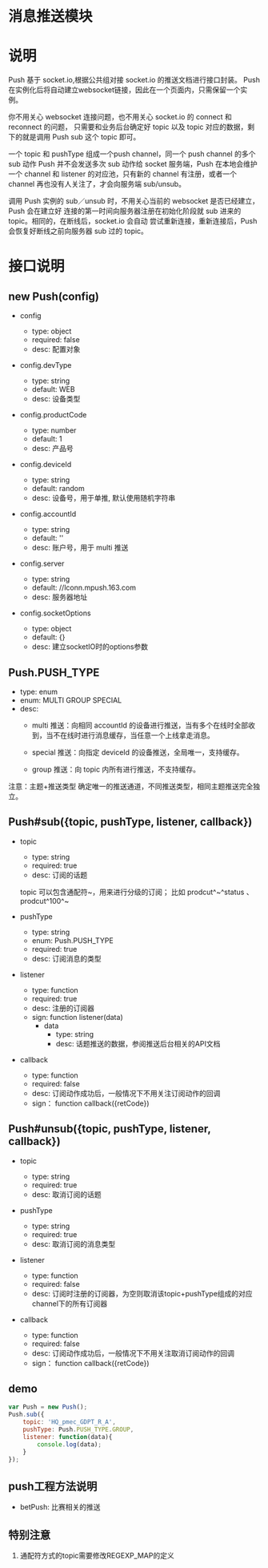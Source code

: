 # 消息推送模块

# 说明

Push 基于 socket.io,根据公共组对接 socket.io 的推送文档进行接口封装。
Push在实例化后将自动建立websocket链接，因此在一个页面内，只需保留一个实例。

你不用关心 websocket 连接问题，也不用关心 socket.io 的 connect 和 reconnect 的问题，
只需要和业务后台确定好 topic 以及 topic 对应的数据，剩下的就是调用 Push sub 这个 topic
即可。

一个 topic 和 pushType 组成一个push channel，同一个 push channel 的多个 sub 动作
Push 并不会发送多次 sub 动作给 socket 服务端，Push 在本地会维护一个 channel 和 listener
的对应池，只有新的 channel 有注册，或者一个 channel 再也没有人关注了，才会向服务端 sub/unsub。

调用 Push 实例的 sub／unsub 时，不用关心当前的 websocket 是否已经建立，Push 会在建立好
连接的第一时间向服务器注册在初始化阶段就 sub 进来的 topic。相同的，在断线后，socket.io 会自动
尝试重新连接，重新连接后，Push 会恢复好断线之前向服务器 sub 过的 topic。

# 接口说明

## new Push(config)

+ config
	+ type: object
	+ required: false
	+ desc: 配置对象

+ config.devType
	+ type: string
	+ default: WEB
	+ desc: 设备类型

+ config.productCode
	+ type: number
	+ default: 1
	+ desc: 产品号

+ config.deviceId
	+ type: string
	+ default: random
	+ desc: 设备号，用于单推, 默认使用随机字符串

+ config.accountId
	+ type: string
	+ default: ''
	+ desc: 账户号，用于 multi 推送

+ config.server
	+ type: string
	+ default: //lconn.mpush.163.com
	+ desc: 服务器地址

+ config.socketOptions
	+ type: object
	+ default: {}
	+ desc: 建立socketIO时的options参数

## Push.PUSH_TYPE
+ type: enum
+ enum: MULTI GROUP SPECIAL
+ desc:
	+ multi 推送：向相同 accountId 的设备进行推送，当有多个在线时全部收到，当不在线时进行消息缓存，当任意一个上线拿走消息。

	+ special 推送：向指定 deviceId 的设备推送，全局唯一，支持缓存。

  + group 推送：向 topic 内所有进行推送，不支持缓存。

注意：主题+推送类型 确定唯一的推送通道，不同推送类型，相同主题推送完全独立。



## Push#sub({topic, pushType, listener, callback})

+ topic
	+ type: string
	+ required: true
	+ desc: 订阅的话题

	topic 可以包含通配符~，用来进行分级的订阅； 比如 prodcut^~^status 、 prodcut^100^~


+ pushType
	+ type: string
	+ enum: Push.PUSH_TYPE
	+ required: true
	+ desc: 订阅消息的类型

+ listener
	+ type: function
	+ required: true
	+ desc: 注册的订阅器
	+ sign: function listener(data)
		+ data
			+ type: string
			+ desc: 话题推送的数据，参阅推送后台相关的API文档

+ callback
	+ type: function
	+ required: false
	+ desc: 订阅动作成功后，一般情况下不用关注订阅动作的回调
	+ sign： function callback({retCode})


## Push#unsub({topic, pushType, listener, callback})

+ topic
	+ type: string
	+ required: true
	+ desc: 取消订阅的话题

+ pushType
	+ type: string
	+ required: true
	+ desc: 取消订阅的消息类型

+ listener
	+ type: function
	+ required: false
	+ desc: 订阅时注册的订阅器，为空则取消该topic+pushType组成的对应channel下的所有订阅器

+ callback
	+ type: function
	+ required: false
	+ desc: 订阅动作成功后，一般情况下不用关注取消订阅动作的回调
	+ sign： function callback({retCode})


## demo

```js
var Push = new Push();
Push.sub({
	topic: 'HQ_pmec_GDPT_R_A',
	pushType: Push.PUSH_TYPE.GROUP,
	listener: function(data){
		console.log(data);
	}
});
```

## push工程方法说明
* betPush: 比赛相关的推送

## 特别注意
1. 通配符方式的topic需要修改REGEXP_MAP的定义
